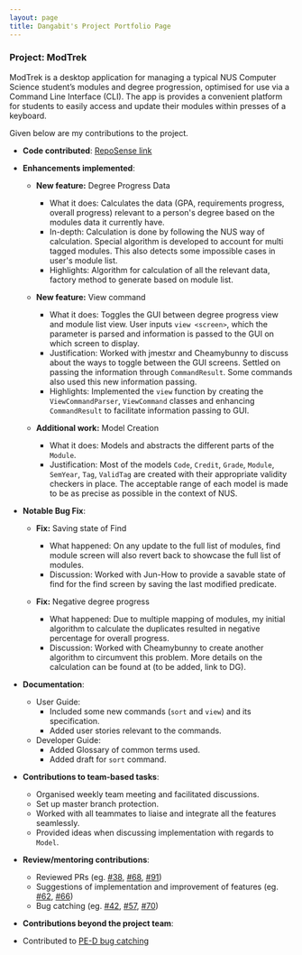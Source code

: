 ```yaml
---
layout: page
title: Dangabit's Project Portfolio Page
---
```


### Project: ModTrek

ModTrek is a desktop application for managing a typical NUS Computer Science student’s modules and degree progression, optimised for use via a Command Line Interface (CLI).
The app is provides a convenient platform for students to easily access and update their modules within presses of a keyboard.

Given below are my contributions to the project.

* **Code contributed**: [RepoSense link](https://nus-cs2103-ay2223s2.github.io/tp-dashboard/?search=dangabit&breakdown=true)

* **Enhancements implemented**:

  * **New feature:** Degree Progress Data
    * What it does: Calculates the data (GPA, requirements progress, overall progress) relevant to a person's degree based on the modules data it currently have.
    * In-depth: Calculation is done by following the NUS way of calculation. Special algorithm is developed to account for multi tagged modules. This also detects some impossible cases in user's module list.
    * Highlights: Algorithm for calculation of all the relevant data, factory method to generate based on module list.

  * **New feature:** View command
    * What it does: Toggles the GUI between degree progress view and module list view. User inputs `view <screen>`, which the parameter is parsed and information is passed to the GUI on which screen to display.
    * Justification: Worked with jmestxr and Cheamybunny to discuss about the ways to toggle between the GUI screens. Settled on passing the information through `CommandResult`. Some commands also used this new information passing.
    * Highlights: Implemented the `view` function by creating the `ViewCommandParser`, `ViewCommand` classes and enhancing `CommandResult` to facilitate information passing to GUI.
  
  * **Additional work:** Model Creation
    * What it does: Models and abstracts the different parts of the `Module`.
    * Justification: Most of the models `Code`, `Credit`, `Grade`, `Module`, `SemYear`, `Tag`, `ValidTag` are created with their appropriate validity checkers in place. The acceptable range of each model is made to be as precise as possible in the context of NUS.
    
* **Notable Bug Fix**:

  * **Fix:** Saving state of Find
    * What happened: On any update to the full list of modules, find module screen will also revert back to showcase the full list of modules.
    * Discussion: Worked with Jun-How to provide a savable state of find for the find screen by saving the last modified predicate.

  * **Fix:** Negative degree progress
    * What happened: Due to multiple mapping of modules, my initial algorithm to calculate the duplicates resulted in negative percentage for overall progress.
    * Discussion: Worked with Cheamybunny to create another algorithm to circumvent this problem. More details on the calculation can be found at (to be added, link to DG).

* **Documentation**:
  * User Guide:
    * Included some new commands (`sort` and `view`) and its specification.
    * Added user stories relevant to the commands.
  * Developer Guide:
    * Added Glossary of common terms used.
    * Added draft for `sort` command.

* **Contributions to team-based tasks**:

  * Organised weekly team meeting and facilitated discussions.
  * Set up master branch protection.
  * Worked with all teammates to liaise and integrate all the features seamlessly.
  * Provided ideas when discussing implementation with regards to `Model`.

* **Review/mentoring contributions**:

  * Reviewed PRs (eg. [#38](https://github.com/AY2223S2-CS2103T-T13-1/tp/pull/38), [#68](https://github.com/AY2223S2-CS2103T-T13-1/tp/pull/68), [#91](https://github.com/AY2223S2-CS2103T-T13-1/tp/pull/91))
  * Suggestions of implementation and improvement of features (eg. [#62](https://github.com/AY2223S2-CS2103T-T13-1/tp/pull/62), [#66](https://github.com/AY2223S2-CS2103T-T13-1/tp/issues/66))
  * Bug catching (eg. [#42](https://github.com/AY2223S2-CS2103T-T13-1/tp/issues/42), [#57](https://github.com/AY2223S2-CS2103T-T13-1/tp/issues/57), [#70](https://github.com/AY2223S2-CS2103T-T13-1/tp/issues/70))

* **Contributions beyond the project team**:

* Contributed to [PE-D bug catching](https://github.com/dangabit/ped/issues)
